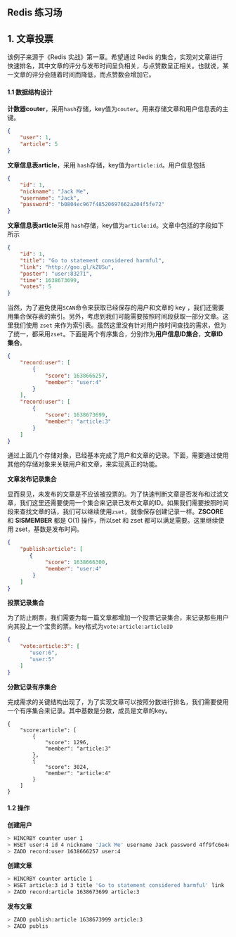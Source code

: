 ## Redis 练习场



## 1. 文章投票

该例子来源于《Redis 实战》第一章。希望通过 Redis 的集合，实现对文章进行快速排名，其中文章的评分与发布时间呈负相关，与点赞数呈正相关。也就说，某一文章的评分会随着时间而降低，而点赞数会增加它。

#### 1.1 数据结构设计

**计数器couter**，采用`hash`存储，key值为`couter`。用来存储文章和用户信息表的主键。

```json
{
    "user": 1,
    "article": 5
}
```

**文章信息表article**，采用 `hash`存储，key值为`article:id`。用户信息包括

```json
{
    "id": 1,
    "nickname": "Jack Me",
    "username": "Jack",
    "password": "b0804ec967f48520697662a204f5fe72"
}
```

**文章信息表article**采用 `hash`存储，key值为`article:id`。文章中包括的字段如下所示

```json
{
    "id": 1,
    "title": "Go to statement considered harmful",
    "link": "http://goo.gl/kZUSu",
    "poster": "user:83271",
    "time": 1638673699,
    "votes": 5
}
```

当然，为了避免使用`SCAN`命令来获取已经保存的用户和文章的 key ，我们还需要用集合保存表的索引。另外，考虑到我们可能需要按照时间段获取一部分文章。这里我们使用 `zset` 来作为索引表。虽然这里没有针对用户按时间查找的需求，但为了统一，都采用`zset`。下面是两个有序集合，分别作为**用户信息ID集合**，**文章ID集合**。

```json
{
    "record:user": [
        {
    		"score": 1638666257,
            "member": "user:4"
        }
    ],
    "record:user": [
        {
    		"score": 1638673699,
            "member": "article:3"
        }
    ]
}
```

通过上面几个存储对象，已经基本完成了用户和文章的记录。下面，需要通过使用其他的存储对象来关联用户和文章，来实现真正的功能。

**文章发布记录集合**

显而易见，未发布的文章是不应该被投票的。为了快速判断文章是否发布和过滤文章，我们这里还需要使用一个集合来记录已发布文章的ID。如果我们需要按照时间段来查找文章的话，我们可以继续使用`zset`，就像保存创建记录一样。**ZSCORE** 和 **SISMEMBER** 都是 O(1) 操作，所以set 和 zset 都可以满足需要。这里继续使用 zset，基数是发布时间。

```json
{
    "publish:article": [
       {
    		"score": 1638666300,
            "member": "user:4"
        }
    ]
}
```

**投票记录集合**

为了防止刷票，我们需要为每一篇文章都增加一个投票记录集合，来记录那些用户向其投上一个宝贵的票。key格式为`vote:article:articleID`

```json
{
    "vote:article:3": [
       "user:6",
       "user:5"
    ]
}
```

**分数记录有序集合**

完成需求的关键结构出现了，为了实现文章可以按照分数进行排名，我们需要使用一个有序集合来记录。其中基数是分数，成员是文章的key。

```
{
	"score:article": [
		{
    		"score": 1296,
            "member": "article:3"
        },
        {
    		"score": 3024,
            "member": "article:4"
        }
	]
}
```

#### 1.2 操作

**创建用户**

```sh
> HINCRBY counter user 1
> HSET user:4 id 4 nickname 'Jack Me' username Jack password 4ff9fc6e4e5d5f590c4f2134a8cc96d1
> ZADD record:user 1638666257 user:4
```

**创建文章**

```sh
> HINCRBY counter article 1
> HSET article:3 id 3 title 'Go to statement considered harmful' link 'http://goo.gl/kZUSu' poster 'user:83271' time 1638673699 votes 0
> ZADD record:article 1638673699 article:3
```

**发布文章**

```sh
> ZADD publish:article 1638673999 article:3
> ZADD publis
```

